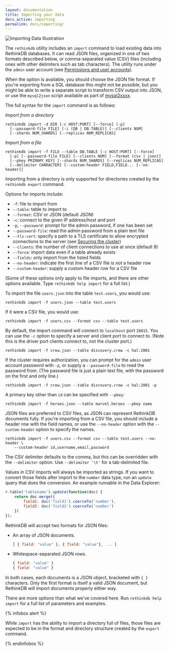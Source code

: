 ```yaml
---
layout: documentation
title: Importing your data
docs_active: importing
permalink: docs/importing/
---
```


<img alt="Importing Data Illustration" class="api_command_illustration"
    src="/assets/images/docs/api_illustrations/importing_data.png" />

The `rethinkdb` utility includes an `import` command to load existing data into RethinkDB databases. It can read JSON files, organized in one of two formats described below, or comma-separated value (CSV) files (including ones with other delimiters such as tab characters). The utility runs under the `admin` user account (see [Permissions and user accounts][pua]).

[pua]: /docs/permissions-and-accounts

When the option is available, you should choose the JSON file format. If you're exporting from a SQL database this might not be possible, but you might be able to write a separate script to transform CSV output into JSON, or use the `mysql2json` script available as part of [mysql2xxxx][m2x].

[m2x]: https://github.com/seamusabshere/mysql2xxxx

The full syntax for the `import` command is as follows:

_Import from a directory_

    rethinkdb import -d DIR [-c HOST:PORT] [--force] [-p]
      [--password-file FILE] [-i (DB | DB.TABLE)] [--clients NUM]
      [--shards NUM_SHARDS] [--replicas NUM_REPLICAS]

_Import from a file_

    rethinkdb import -f FILE --table DB.TABLE [-c HOST:PORT] [--force]
      [-p] [--password-file FILE] [--clients NUM] [--format (csv | json)]
      [--pkey PRIMARY_KEY] [--shards NUM_SHARDS] [--replicas NUM_REPLICAS]
      [--delimiter CHARACTER] [--custom-header FIELD,FIELD... [--no-header]]

Importing from a directory is only supported for directories created by the `rethinkdb export` command.

Options for imports include:

* `-f`: file to import from
* `--table`: table to import to
* `--format`: CSV or JSON (default JSON)
* `-c`: connect to the given IP address/host and port
* `-p`, `--password`: prompt for the admin password, if one has been set
* `--password-file`: read the admin password from a plain text file
* `--tls-cert`: specify a path to a TLS certificate to allow encrypted connections to the server (see [Securing the cluster][sec])
* `--clients`: the number of client connections to use at once (default 8)
* `--force`: import data even if a table already exists
* `--fields`: only import from the listed fields
* `--no-header`: indicate the first line of a CSV file is _not_ a header row
* `--custom-header`: supply a custom header row for a CSV file

[sec]: /docs/security/

(Some of these options only apply to file imports, and there are other options available. Type `rethinkdb help import` for a full list.)

To import the file `users.json` into the table `test.users`, you would use:

    rethinkdb import -f users.json --table test.users

If it were a CSV file, you would use:

    rethinkdb import -f users.csv --format csv --table test.users

By default, the import command will connect to `localhost` port `28015`. You can use the `-c` option to specify a server and client port to connect to. (Note this is the driver port clients connect to, not the cluster port.)

    rethinkdb import -f crew.json --table discovery.crew -c hal:2001

If the cluster requires authorization, you can prompt for the `admin` user account password with `-p`, or supply a `--password-file` to read the password from. (The password file is just a plain text file, with the password on the first and only line.)

    rethinkdb import -f crew.json --table discovery.crew -c hal:2001 -p

A primary key other than `id` can be specified with `--pkey`:

    rethinkdb import -f heroes.json --table marvel.heroes --pkey name

JSON files are preferred to CSV files, as JSON can represent RethinkDB documents fully. If you're importing from a CSV file, you should include a header row with the field names, or use the `--no-header` option with the `--custom-header` option to specify the names.

    rethinkdb import -f users.csv --format csv --table test.users --no-header \
        --custom-header id,username,email,password

The CSV delimiter defaults to the comma, but this can be overridden with the `--delimiter` option. Use `--delimiter '\t'` for a tab-delimited file.

Values in CSV imports will always be imported as strings. If you want to convert those fields after import to the `number` data type, run an `update` query that does the conversion. An example runnable in the Data Explorer:

```js
r.table('tablename').update(function(doc) {
    return doc.merge({
        field1: doc('field1').coerceTo('number'),
        field2: doc('field2').coerceTo('number')
    })
});
```

RethinkDB will accept two formats for JSON files:

* An array of JSON documents.

    ```js
    [ { field: "value" }, { field: "value"}, ... ]
    ```

* Whitespace-separated JSON rows.

    ```js
    { field: "value" }
    { field: "value" }
    ```

In both cases, each documents is a JSON object, bracketed with `{ }` characters. Only the first format is itself a valid JSON document, but RethinkDB will import documents properly either way.

There are more options than what we've covered here. Run `rethinkdb help import` for a full list of parameters and examples.

{% infobox alert %}

While `import` has the ability to import a directory full of files, those files are expected to be in the format and directory structure created by the `export` command.

{% endinfobox %}
